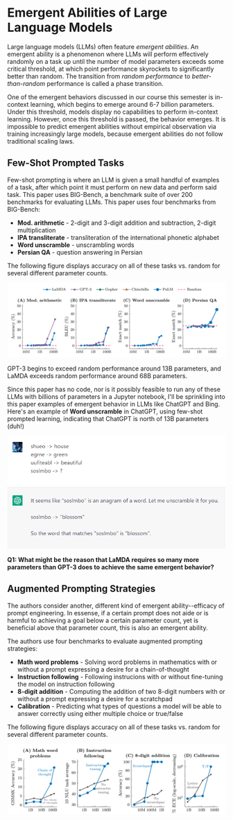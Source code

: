 # Emergent Abilities of Large Language Models
Large language models (LLMs) often feature *emergent abilities*.
An emergent ability is a phenomenon where LLMs will perform effectively randomly on a task up until the number of model parameters exceeds some critical threshold, at which point performance skyrockets to significantly better than random.
The transition from *random performance* to *better-than-random* performance is called a phase transition.

One of the emergent behaviors discussed in our course this semester is in-context learning, which begins to emerge around 6-7 billion parameters.
Under this threshold, models display no capabilities to perform in-context learning. However, once this threshold is passed, the behavior emerges.
It is impossible to predict emergent abilities without empirical observation via training increasingly large models, because emergent abilities do not follow traditional scaling laws.

## Few-Shot Prompted Tasks

Few-shot prompting is where an LLM is given a small handful of examples of a task, after which point it must perform on new data and perform said task.
This paper uses BIG-Bench, a benchmark suite of over 200 benchmarks for evaluating LLMs. This paper uses four benchmarks from BIG-Bench:

* **Mod. arithmetic** - 2-digit and 3-digit addition and subtraction, 2-digit multiplication
* **IPA transliterate** - transliteration of the international phonetic alphabet
* **Word unscramble** - unscrambling words
* **Persian QA** - question answering in Persian

The following figure displays accuracy on all of these tasks vs. random for several different parameter counts.

![Figure 1](assets/figure1.png)

GPT-3 begins to exceed random performance around 13B parameters, and LaMDA exceeds random performance around 68B parameters.

Since this paper has no code, nor is it possibly feasible to run any of these LLMs with billions of parameters in a Jupyter notebook,
I'll be sprinkling into this paper examples of emergent behavior in LLMs like ChatGPT and Bing.
Here's an example of **Word unscramble** in ChatGPT, using few-shot prompted learning, indicating that ChatGPT is north of 13B parameters (duh!)

![Figure 2](assets/figure2.png)

**Q1: What might be the reason that LaMDA requires so many more parameters than GPT-3 does to achieve the same emergent behavior?**

## Augmented Prompting Strategies

The authors consider another, different kind of emergent ability--efficacy of prompt engineering.
In essense, if a certain prompt does not aide or is harmful to achieving a goal below a certain parameter count, yet is beneficial above that parameter count, this is also an emergent ability.

The authors use four benchmarks to evaluate augmented prompting strategies:

* **Math word problems** - Solving word problems in mathematics with or without a prompt expressing a desire for a chain-of-thought
* **Instruction following** - Following instrucions with or without fine-tuning the model on instruction following
* **8-digit addition** - Computing the addition of two 8-digit numbers with or without a prompt expressing a desire for a scratchpad
* **Calibration** - Predicting what types of questions a model will be able to answer correctly using either multiple choice or true/false

The following figure displays accuracy on all of these tasks vs. random for several different parameter counts.

![Figure 3](assets/figure3.png)

